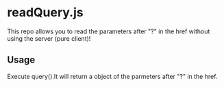 # readQuery.js
This repo allows you to read the parameters after "?" in the href without using the server (pure client)!
## Usage 
Execute query().It will return a object of the parmeters after "?" in the href.
